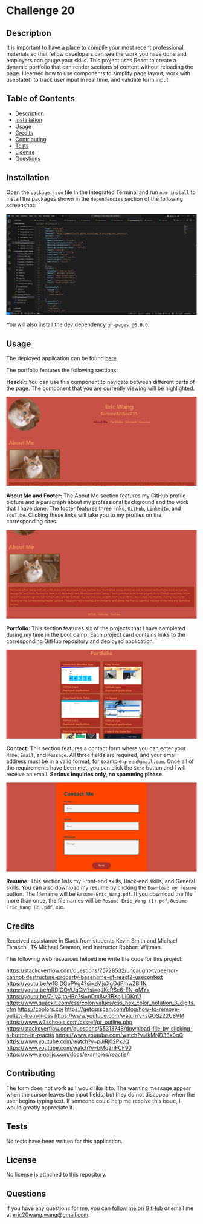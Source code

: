 # Challenge 20

## Description
It is important to have a place to compile your most recent professional materials so that fellow developers can see the work you have done and employers can gauge your skills. This project uses React to create a dynamic portfolio that can render sections of content without reloading the page. I learned how to use components to simplify page layout, work with useState() to track user input in real time, and validate form input.

## Table of Contents
- [Description](#description)
- [Installation](#installation)
- [Usage](#usage)
- [Credits](#credits)
- [Contributing](#contributing)
- [Tests](#tests)
- [License](#license)
- [Questions](#questions)

## Installation
Open the `package.json` file in the Integrated Terminal and run `npm install` to install the packages shown in the `dependencies` section of the following screenshot:

![package.json files](Assets/packages_to_install.png)

You will also install the dev dependency `gh-pages @6.0.0`.

## Usage
The deployed application can be found [here](https://gimmekitties711.github.io/challenge_20-eric_wang_react_portfolio/).

The portfolio features the following sections:

**Header:** You can use this component to navigate between different parts of the page. The component that you are currently viewing will be highlighted.

![Header](Assets/header.png)

**About Me and Footer:** The About Me section features my GitHub profile picture and a paragraph about my professional background and the work that I have done. The footer features three links, `GitHub`, `LinkedIn`, and `YouTube`. Clicking these links will take you to my profiles on the corresponding sites.

![About Me and Footer](Assets/about_me_and_footer.png)

**Portfolio:** This section features six of the projects that I have completed during my time in the boot camp. Each project card contains links to the corresponding GitHub repository and deployed application.

![Portfolio](Assets/portfolio.png)

**Contact:** This section features a contact form where you can enter your `Name`, `Email`, and `Message`. All three fields are required, and your email address must be in a valid format, for example `green@gmail.com`. Once all of the requirements have been met, you can click the `Send` button and I will receive an email. **Serious inquiries only, no spamming please.**

![Contact Me](Assets/contact.png)

**Resume:** This section lists my Front-end skills, Back-end skills, and General skills. You can also download my resume by clicking the `Download my resume` button. The filename will be `Resume-Eric_Wang.pdf`. If you download the file more than once, the file names will be `Resume-Eric_Wang (1).pdf`, `Resume-Eric_Wang (2).pdf`, etc.

## Credits
Received assistance in Slack from students Kevin Smith and Michael Taraschi, TA Michael Seaman, and instructor Robbert Wijtman.

The following web resources helped me write the code for this project:

https://stackoverflow.com/questions/75728532/uncaught-typeerror-cannot-destructure-property-basename-of-react2-usecontext
https://youtu.be/wfGjDGpPVg4?si=zMjoXgOdPmwZBl1N
https://youtu.be/nRDjGOVUqCM?si=qJKeRSe6-EN-qMYx
https://youtu.be/7-Iy4jtaHBc?si=nDm8wRBXojLIOKnU
https://www.quackit.com/css/color/values/css_hex_color_notation_8_digits.cfm
https://coolors.co/
https://getcssscan.com/blog/how-to-remove-bullets-from-li-css
https://www.youtube.com/watch?v=sGQSz22U8VM
https://www.w3schools.com/cssref/pr_outline.php
https://stackoverflow.com/questions/55313748/download-file-by-clicking-a-button-in-reactjs
https://www.youtube.com/watch?v=IkMND33x0qQ
https://www.youtube.com/watch?v=pJiRj02PkJQ
https://www.youtube.com/watch?v=bMq2riFCF90
https://www.emailjs.com/docs/examples/reactjs/

## Contributing
The form does not work as I would like it to. The warning message appear when the cursor leaves the input fields, but they do not disappear when the user begins typing text. If someone could help me resolve this issue, I would greatly appreciate it.

## Tests
No tests have been written for this application.

## License
No license is attached to this repository.

## Questions
If you have any questions for me, you can [follow me on GitHub](https://github.com/GimmeKitties711) or email me at eric20wang.wang@gmail.com.
